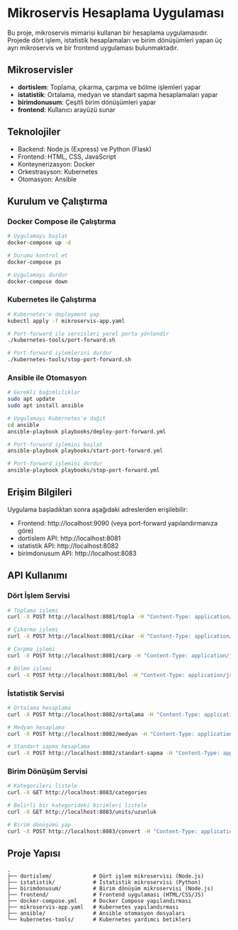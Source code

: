 # Mikroservis Hesaplama Uygulaması

Bu proje, mikroservis mimarisi kullanan bir hesaplama uygulamasıdır. Projede dört işlem, istatistik hesaplamaları ve birim dönüşümleri yapan üç ayrı mikroservis ve bir frontend uygulaması bulunmaktadır.

## Mikroservisler

- **dortislem**: Toplama, çıkarma, çarpma ve bölme işlemleri yapar
- **istatistik**: Ortalama, medyan ve standart sapma hesaplamaları yapar
- **birimdonusum**: Çeşitli birim dönüşümleri yapar
- **frontend**: Kullanıcı arayüzü sunar

## Teknolojiler

- Backend: Node.js (Express) ve Python (Flask)
- Frontend: HTML, CSS, JavaScript
- Konteynerizasyon: Docker
- Orkestrasyson: Kubernetes
- Otomasyon: Ansible

## Kurulum ve Çalıştırma

### Docker Compose ile Çalıştırma

```bash
# Uygulamayı başlat
docker-compose up -d

# Durumu kontrol et
docker-compose ps

# Uygulamayı durdur
docker-compose down
```

### Kubernetes ile Çalıştırma

```bash
# Kubernetes'e deployment yap
kubectl apply -f mikroservis-app.yaml

# Port-forward ile servisleri yerel porta yönlendir
./kubernetes-tools/port-forward.sh

# Port-forward işlemlerini durdur
./kubernetes-tools/stop-port-forward.sh
```

### Ansible ile Otomasyon

```bash
# Gerekli bağımlılıklar
sudo apt update
sudo apt install ansible

# Uygulamayı Kubernetes'e dağıt
cd ansible
ansible-playbook playbooks/deploy-port-forward.yml

# Port-forward işlemini başlat
ansible-playbook playbooks/start-port-forward.yml

# Port-forward işlemini durdur
ansible-playbook playbooks/stop-port-forward.yml
```

## Erişim Bilgileri

Uygulama başladıktan sonra aşağıdaki adreslerden erişilebilir:

- Frontend: http://localhost:9090 (veya port-forward yapılandırmanıza göre)
- dortislem API: http://localhost:8081
- istatistik API: http://localhost:8082
- birimdonusum API: http://localhost:8083

## API Kullanımı

### Dört İşlem Servisi

```bash
# Toplama işlemi
curl -X POST http://localhost:8081/topla -H "Content-Type: application/json" -d '{"a": 5, "b": 3}'

# Çıkarma işlemi
curl -X POST http://localhost:8081/cikar -H "Content-Type: application/json" -d '{"a": 5, "b": 3}'

# Çarpma işlemi
curl -X POST http://localhost:8081/carp -H "Content-Type: application/json" -d '{"a": 5, "b": 3}'

# Bölme işlemi
curl -X POST http://localhost:8081/bol -H "Content-Type: application/json" -d '{"a": 6, "b": 3}'
```

### İstatistik Servisi

```bash
# Ortalama hesaplama
curl -X POST http://localhost:8082/ortalama -H "Content-Type: application/json" -d '{"sayilar": [1, 2, 3, 4, 5]}'

# Medyan hesaplama
curl -X POST http://localhost:8082/medyan -H "Content-Type: application/json" -d '{"sayilar": [1, 2, 3, 4, 5]}'

# Standart sapma hesaplama
curl -X POST http://localhost:8082/standart-sapma -H "Content-Type: application/json" -d '{"sayilar": [1, 2, 3, 4, 5]}'
```

### Birim Dönüşüm Servisi

```bash
# Kategorileri listele
curl -X GET http://localhost:8083/categories

# Belirli bir kategorideki birimleri listele
curl -X GET http://localhost:8083/units/uzunluk

# Birim dönüşümü yap
curl -X POST http://localhost:8083/convert -H "Content-Type: application/json" -d '{"deger": 100, "kaynakBirim": "cm", "hedefBirim": "m", "kategori": "uzunluk"}'
```

## Proje Yapısı

```
.
├── dortislem/             # Dört işlem mikroservisi (Node.js)
├── istatistik/            # İstatistik mikroservisi (Python)
├── birimdonusum/          # Birim dönüşüm mikroservisi (Node.js)
├── frontend/              # Frontend uygulaması (HTML/CSS/JS)
├── docker-compose.yml     # Docker Compose yapılandırması
├── mikroservis-app.yaml   # Kubernetes yapılandırması
├── ansible/               # Ansible otomasyon dosyaları
└── kubernetes-tools/      # Kubernetes yardımcı betikleri
```

